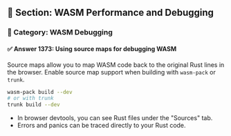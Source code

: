 ## 📘 Section: WASM Performance and Debugging
### 🔹 Category: WASM Debugging
#### ✅ Answer 1373: Using source maps for debugging WASM

Source maps allow you to map WASM code back to the original Rust lines in the browser. Enable source map support when building with `wasm-pack` or `trunk`.

```sh
wasm-pack build --dev
# or with trunk
trunk build --dev
```

- In browser devtools, you can see Rust files under the "Sources" tab.
- Errors and panics can be traced directly to your Rust code.
